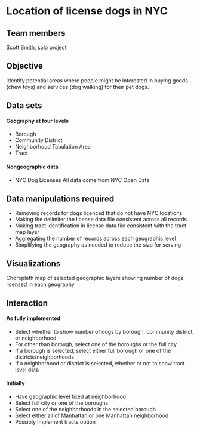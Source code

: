 # Location of license dogs in NYC

## Team members
Scott Smith, solo project

## Objective
Identify potential areas where people might be interested in buying goods (chew toys) and services (dog walking)
for their pet dogs.

## Data sets
#### Geography at four levels
* Borough
* Community District
* Neighborhood Tabulation Area
* Tract
#### Nongeographic data
* NYC Dog Licenses
All data come from NYC Open Data

## Data manipulations required
* Removing records for dogs licenced that do not have NYC locations
* Making the delimiter the license data file consistent across all records
* Making tract identification in license data file consistent with the tract map layer
* Aggregating the number of records across each geographic level
* Simplifying the geography as needed to reduce the size for serving

## Visualizations
Choropleth map of selected geographic layers showing number of dogs licensed in each geography

## Interaction
#### As fully implemented
* Select whether to show number of dogs by borough, community district, or neighborhood
* For other than borough, select one of the boroughs or the full city
* If a borough is selected, select either full borough or one of the districts/neighborhoods
* If a neighborhood or district is selected, whether or not to show tract level data

#### Initially
* Have geographic level fixed at neighborhood
* Select full city or one of the boroughs
* Select one of the neighborhoods in the selected borough
* Select either all of Manhattan or one Manhattan neighborhood
* Possibly implement tracts option

